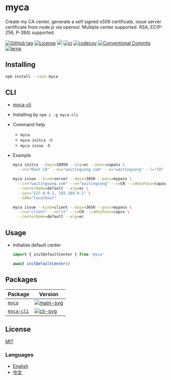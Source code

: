 # myca

Create my CA center, generate a self signed x509 certificate, issue server certificate from node.js via openssl. Multiple center supported. RSA, EC(P-256, P-384) supported.


[![GitHub tag](https://img.shields.io/github/tag/waitingsong/node-myca.svg)]()
[![License](https://img.shields.io/badge/license-MIT-blue.svg)](https://opensource.org/licenses/MIT)
[![](https://img.shields.io/badge/lang-TypeScript-blue.svg)]()
[![ci](https://github.com/waitingsong/node-myca/workflows/ci/badge.svg)](https://github.com/waitingsong/node-myca/actions?query=workflow%3A%22ci%22)
[![codecov](https://codecov.io/github/waitingsong/node-myca/branch/main/graph/badge.svg?token=wTaSMKz3Ne)](https://codecov.io/github/waitingsong/node-myca)
[![Conventional Commits](https://img.shields.io/badge/Conventional%20Commits-1.0.0-yellow.svg)](https://conventionalcommits.org)
[![lerna](https://img.shields.io/badge/maintained%20with-lerna-cc00ff.svg)](https://lernajs.io/)


## Installing
```bash
npm install --save myca
```

## CLI
- [myca-cli](https://www.npmjs.com/package/myca-cli)
- Installing by `npm i -g myca-cli`
- Command help
  - `myca`
  - `myca initca -h`
  - `myca issue -h`
- Example
  ```sh
  myca initca --days=10950 --alg=ec --pass=capass \
    --cn="Root CA" --ou="waitingsong.com" --o="waitingsong" --l="CD" --c=CN \
  ```

  ```sh
  myca issue --kind=server --days=3650 --pass=mypass \
    --cn="waitingsong.com" --o="waitingsong" --c=CN --caKeyPass=capass \
    --centerName=default --alg=ec \
    --ips="127.0.0.1, 192.168.0.1" \
    --SAN="localhost" 
  ```

  ```sh
  myca issue --kind=client --days=3650 --pass=mypass \
    --cn="client" --o="it" --c=CN --caKeyPass=capss \
    --centerName=default --alg=ec 
  ```


## Usage
- Initialize default center
  ```ts
  import { initDefaultCenter } from 'myca'

  await initDefaultCenter()
  ```


## Packages

| Package      | Version                |
| ------------ | ---------------------- |
| [`myca`]     | [![main-svg]][main-ch] |
| [`myca-cli`] | [![cli-svg]][cli-ch]   |



## License
[MIT](LICENSE)


### Languages
- [English](README.md)
- [中文](README.zh-CN.md)

<br>

[`myca`]: https://github.com/waitingsong/node-myca/tree/main/packages/myca
[main-svg]: https://img.shields.io/npm/v/myca.svg?maxAge=7200
[main-ch]: https://github.com/waitingsong/node-myca/tree/main/packages/myca/CHANGELOG.md

[`myca-cli`]: https://github.com/waitingsong/node-myca/tree/main/packages/myca-cli
[cli-svg]: https://img.shields.io/npm/v/myca-cli.svg?maxAge=7200
[cli-ch]: https://github.com/waitingsong/node-myca/tree/main/packages/myca-cli/CHANGELOG.md

